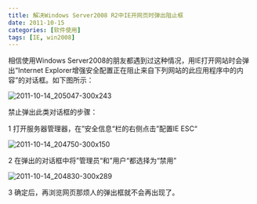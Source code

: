 ```yaml
---
title: 解决Windows Server2008 R2中IE开网页时弹出阻止框
date: 2011-10-15
categories: [软件使用]
tags: [IE, win2008]
---
```


相信使用Windows Server2008的朋友都遇到过这种情况，用IE打开网站时会弹出“Internet Explorer增强安全配置正在阻止来自下列网站的此应用程序中的内容”的对话框。如下图所示：

![2011-10-14_205047-300x243](http://oec2003.qiniudn.com/2011-10-14_205047-300x243.png)

禁止弹出此类对话框的步骤：

1 打开服务器管理器，在”安全信息“栏的右侧点击”配置IE ESC“

![2011-10-14_204750-300x150](http://oec2003.qiniudn.com/2011-10-14_204750-300x150.png)

2 在弹出的对话框中将”管理员“和”用户“都选择为“禁用”

![2011-10-14_204830-300x289](http://oec2003.qiniudn.com/2011-10-14_204830-300x289.png)

3 确定后，再浏览网页那烦人的弹出框就不会再出现了。


